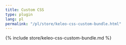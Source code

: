 ```yaml
---
title: Custom CSS
type: plugin
lang: pl
permalink: "/pl/store/keleo-css-custom-bundle.html"
---
```


{% include store/keleo-css-custom-bundle.md %}

